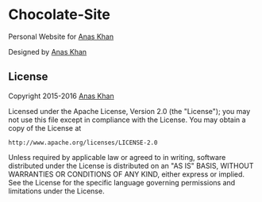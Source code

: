 # Chocolate-Site
Personal Website for [Anas Khan](https://plus.google.com/101325935187431392674)

Designed by [Anas Khan](https://plus.google.com/101325935187431392674)

## License
Copyright 2015-2016 [Anas Khan](https://plus.google.com/101325935187431392674)

Licensed under the Apache License, Version 2.0 (the "License"); you may not use this file except in compliance with the License. You may obtain a copy of the License at

```
http://www.apache.org/licenses/LICENSE-2.0
```

Unless required by applicable law or agreed to in writing, software distributed under the License is distributed on an "AS IS" BASIS, WITHOUT WARRANTIES OR CONDITIONS OF ANY KIND, either express or implied. See the License for the specific language governing permissions and limitations under the License.
